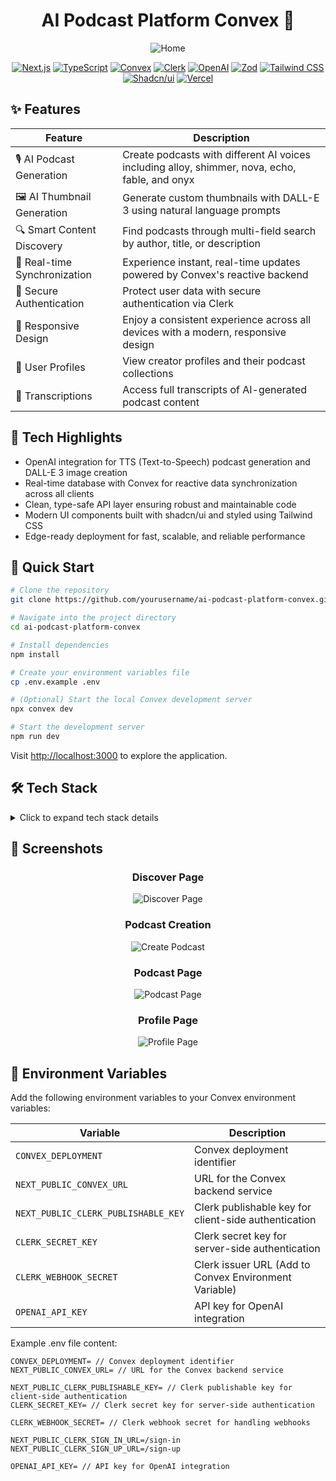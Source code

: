 <div align="center">

# AI Podcast Platform Convex 🚀

![Home](/public/project-image/home.png)

[![Next.js](https://img.shields.io/badge/Next.js-black?style=for-the-badge&logo=next.js&logoColor=white)](https://nextjs.org/)
[![TypeScript](https://img.shields.io/badge/TypeScript-007ACC?style=for-the-badge&logo=typescript&logoColor=white)](https://www.typescriptlang.org/)
[![Convex](https://img.shields.io/badge/Convex-000000?style=for-the-badge&logo=convex&logoColor=white)](https://www.convex.dev/)
[![Clerk](https://img.shields.io/badge/Clerk-6C47FF?style=for-the-badge&logo=clerk&logoColor=white)](https://clerk.com/)
[![OpenAI](https://img.shields.io/badge/OpenAI-000000?style=for-the-badge&logo=openai&logoColor=white)](https://openai.com/)
[![Zod](https://img.shields.io/badge/Zod-3068B7?style=for-the-badge&logo=zod&logoColor=white)](https://zod.dev/)
[![Tailwind CSS](https://img.shields.io/badge/Tailwind_CSS-06B6D4?style=for-the-badge&logo=tailwind-css&logoColor=white)](https://tailwindcss.com/)
[![Shadcn/ui](https://img.shields.io/badge/Shadcn/ui-000000?style=for-the-badge&logo=shadcnui&logoColor=white)](https://ui.shadcn.com/)
[![Vercel](https://img.shields.io/badge/Vercel-000000?style=for-the-badge&logo=vercel&logoColor=white)](https://vercel.com/)

</div>

## ✨ Features

<div align="center">

| Feature                      | Description                                                                                    |
| ---------------------------- | ---------------------------------------------------------------------------------------------- |
| 🎙️ AI Podcast Generation     | Create podcasts with different AI voices including alloy, shimmer, nova, echo, fable, and onyx |
| 🖼️ AI Thumbnail Generation   | Generate custom thumbnails with DALL-E 3 using natural language prompts                        |
| 🔍 Smart Content Discovery   | Find podcasts through multi-field search by author, title, or description                      |
| 🔄 Real-time Synchronization | Experience instant, real-time updates powered by Convex's reactive backend                     |
| 🔐 Secure Authentication     | Protect user data with secure authentication via Clerk                                         |
| 📱 Responsive Design         | Enjoy a consistent experience across all devices with a modern, responsive design              |
| 👥 User Profiles             | View creator profiles and their podcast collections                                            |
| 💬 Transcriptions            | Access full transcripts of AI-generated podcast content                                        |

</div>

## 🌟 Tech Highlights

- OpenAI integration for TTS (Text-to-Speech) podcast generation and DALL-E 3 image creation
- Real-time database with Convex for reactive data synchronization across all clients
- Clean, type-safe API layer ensuring robust and maintainable code
- Modern UI components built with shadcn/ui and styled using Tailwind CSS
- Edge-ready deployment for fast, scalable, and reliable performance

## 🚀 Quick Start

```bash
# Clone the repository
git clone https://github.com/yourusername/ai-podcast-platform-convex.git

# Navigate into the project directory
cd ai-podcast-platform-convex

# Install dependencies
npm install

# Create your environment variables file
cp .env.example .env

# (Optional) Start the local Convex development server
npx convex dev

# Start the development server
npm run dev
```

Visit [http://localhost:3000](http://localhost:3000) to explore the application.

## 🛠️ Tech Stack

<details>
  <summary>Click to expand tech stack details</summary>
  
### Core Frameworks

- **[Next.js](https://nextjs.org/)** - React framework with App Router for server-side rendering and static site generation
- **[TypeScript](https://www.typescriptlang.org/)** - Enhances development experience with robust type safety
- **[React](https://reactjs.org/)** - Library for building interactive user interfaces

### Backend & Data

- **[Convex](https://www.convex.dev/)** - Real-time backend that simplifies dynamic data management and synchronization
- **[Uploadstuff](https://uploadstuff.vercel.app/)** - For handling file uploads to the Convex backend

### Authentication

- **[Clerk](https://clerk.com/)** - Complete authentication and user management solution

### Artificial Intelligence

- **[OpenAI](https://openai.com/)** - Powers the podcast TTS generation and image creation features

### Form Management & Validation

- **[React Hook Form](https://react-hook-form.com/)** - Efficient form management
- **[Zod](https://zod.dev/)** - Type-first schema validation for safe form handling

### UI & Styling

- **[Tailwind CSS](https://tailwindcss.com/)** - Utility-first CSS framework for rapid UI development
- **[Shadcn/ui](https://ui.shadcn.com/)** - Unstyled, accessible components built with Radix UI and Tailwind
- **[Lucide Icons](https://lucide.dev/)** - Beautiful, consistent icon set
- **[Embla Carousel](https://www.embla-carousel.com/)** - Flexible carousel/slider library
- **[Sonner](https://sonner.emilkowal.ski/)** - Toast notifications for React applications

### Development & Deployment

- **[ESLint](https://eslint.org/)** - Code quality and consistency
- **[Prettier](https://prettier.io/)** - Automated code formatting
- **[Vercel](https://vercel.com/)** - Deployment platform optimized for Next.js

</details>

## 📸 Screenshots

<div align="center">

### Discover Page

![Discover Page](/public/project-image/discover.png)

### Podcast Creation

![Create Podcast](/public/project-image/create-podcast.png)

### Podcast Page

![Podcast Page](/public/project-image/podcast-page.png)

### Profile Page

![Profile Page](/public/project-image/profile.png)

</div>

## 🔐 Environment Variables

Add the following environment variables to your Convex environment variables:

| Variable                            | Description                                           |
| ----------------------------------- | ----------------------------------------------------- |
| `CONVEX_DEPLOYMENT`                 | Convex deployment identifier                          |
| `NEXT_PUBLIC_CONVEX_URL`            | URL for the Convex backend service                    |
| `NEXT_PUBLIC_CLERK_PUBLISHABLE_KEY` | Clerk publishable key for client-side authentication  |
| `CLERK_SECRET_KEY`                  | Clerk secret key for server-side authentication       |
| `CLERK_WEBHOOK_SECRET`              | Clerk issuer URL (Add to Convex Environment Variable) |
| `OPENAI_API_KEY`                    | API key for OpenAI integration                        |

Example .env file content:

```
CONVEX_DEPLOYMENT= // Convex deployment identifier
NEXT_PUBLIC_CONVEX_URL= // URL for the Convex backend service

NEXT_PUBLIC_CLERK_PUBLISHABLE_KEY= // Clerk publishable key for client-side authentication
CLERK_SECRET_KEY= // Clerk secret key for server-side authentication

CLERK_WEBHOOK_SECRET= // Clerk webhook secret for handling webhooks

NEXT_PUBLIC_CLERK_SIGN_IN_URL=/sign-in
NEXT_PUBLIC_CLERK_SIGN_UP_URL=/sign-up

OPENAI_API_KEY= // API key for OpenAI integration
```
